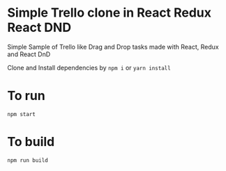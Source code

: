 # Simple Trello clone in React Redux React DND
Simple Sample of Trello like Drag and Drop tasks made with React, Redux and React DnD

Clone and Install dependencies by `npm i` or `yarn install`
# To run 
`npm start`

# To build
`npm run build`
